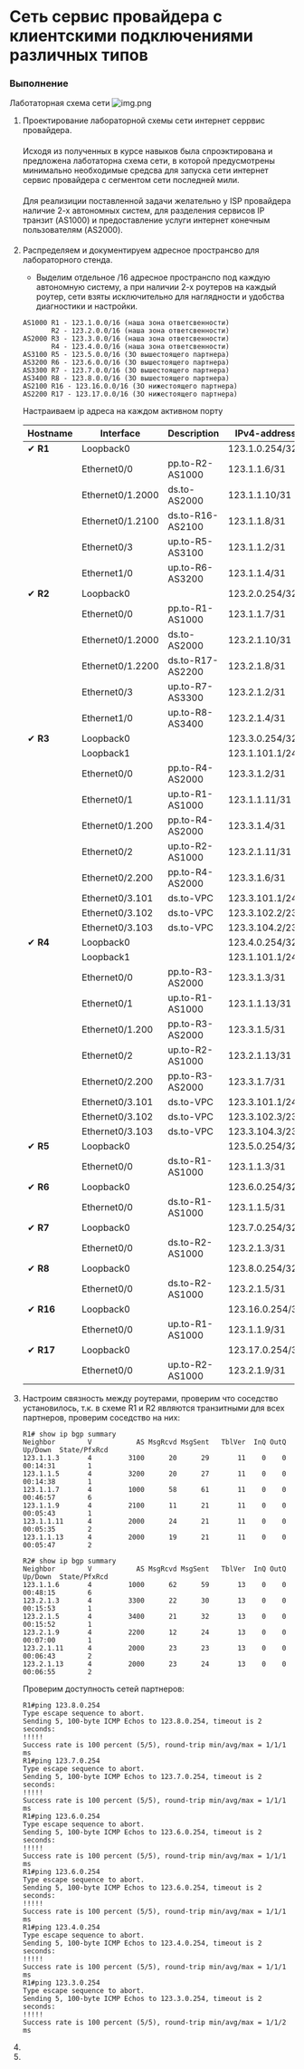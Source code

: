 # Сеть сервис провайдера с клиентcкими подключениями различных типов

### Выполнение

Лаботаторная схема сети
![img.png](img.png)

1. Проектирование лабораторной схемы сети интернет серрвис провайдера.
   ####
   Исходя из полученных в курсе навыков была спроэктирована и предложена лаботаторна схема сети, в которой предусмотрены минимально необходимые средсва для запуска сети интернет сервис провайдера с сегментом сети последней мили.
   ####
   Для реализиции поставленной задачи желательно у ISP провайдера наличие 2-х автономных систем, для разделения сервисов IP транзит (AS1000) и предоставление услуги интернет конечным пользователям (AS2000).
   ####
2. Распределяем и документируем адресное пространсво для лабораторного стенда.
   * Выделим отдельное /16 адресное пространспо под каждую автономную систему, а при наличии 2-х роутеров на каждый роутер, сети взяты исключительно для наглядности и удобства диагностики и настройки.
   ```
   AS1000 R1 - 123.1.0.0/16 (наша зона ответсвенности) 
          R2 - 123.2.0.0/16 (наша зона ответсвенности)
   AS2000 R3 - 123.3.0.0/16 (наша зона ответсвенности)
          R4 - 123.4.0.0/16 (наша зона ответсвенности)
   AS3100 R5 - 123.5.0.0/16 (ЗО вышестоящего партнера)
   AS3200 R6 - 123.6.0.0/16 (ЗО вышестоящего партнера)
   AS3300 R7 - 123.7.0.0/16 (ЗО вышестоящего партнера)
   AS3400 R8 - 123.8.0.0/16 (ЗО вышестоящего партнера)
   AS2100 R16 - 123.16.0.0/16 (ЗО нижестоящего партнера)
   AS2200 R17 - 123.17.0.0/16 (ЗО нижестоящего партнера)
   ```
   Настраиваем ip адреса на каждом активном порту

   | Hostname  | Interface        | Description      | IPv4-address    | Gateway |
   |-----------|------------------|------------------|-----------------|---------|
   | ✔ **R1**  | Loopback0        |                  | 123.1.0.254/32  |         |
   |           | Ethernet0/0      | pp.to-R2-AS1000  | 123.1.1.6/31    |         |
   |           | Ethernet0/1.2000 | ds.to-AS2000     | 123.1.1.10/31   |         |
   |           | Ethernet0/1.2100 | ds.to-R16-AS2100 | 123.1.1.8/31    |         |
   |           | Ethernet0/3      | up.to-R5-AS3100  | 123.1.1.2/31    |         |  
   |           | Ethernet1/0      | up.to-R6-AS3200  | 123.1.1.4/31    |         |
   | ✔ **R2**  | Loopback0        |                  | 123.2.0.254/32  |         |
   |           | Ethernet0/0      | pp.to-R1-AS1000  | 123.1.1.7/31    |         |
   |           | Ethernet0/1.2000 | ds.to-AS2000     | 123.2.1.10/31   |         |
   |           | Ethernet0/1.2200 | ds.to-R17-AS2200 | 123.2.1.8/31    |         |
   |           | Ethernet0/3      | up.to-R7-AS3300  | 123.2.1.2/31    |         |
   |           | Ethernet1/0      | up.to-R8-AS3400  | 123.2.1.4/31    |         |
   | ✔ **R3**  | Loopback0        |                  | 123.3.0.254/32  |         |
   |           | Loopback1        |                  | 123.1.101.1/24  |         |
   |           | Ethernet0/0      | pp.to-R4-AS2000  | 123.3.1.2/31    |         |
   |           | Ethernet0/1      | up.to-R1-AS1000  | 123.1.1.11/31   |         |
   |           | Ethernet0/1.200  | pp.to-R4-AS2000  | 123.3.1.4/31    |         |
   |           | Ethernet0/2      | up.to-R2-AS1000  | 123.2.1.11/31   |         |
   |           | Ethernet0/2.200  | pp.to-R4-AS2000  | 123.3.1.6/31    |         |
   |           | Ethernet0/3.101  | ds.to-VPC        | 123.3.101.1/24  |         |
   |           | Ethernet0/3.102  | ds.to-VPC        | 123.3.102.2/23  |         |
   |           | Ethernet0/3.103  | ds.to-VPC        | 123.3.104.2/23  |         |
   | ✔ **R4**  | Loopback0        |                  | 123.4.0.254/32  |         |
   |           | Loopback1        |                  | 123.1.101.1/24  |         |
   |           | Ethernet0/0      | pp.to-R3-AS2000  | 123.3.1.3/31    |         |
   |           | Ethernet0/1      | up.to-R1-AS1000  | 123.1.1.13/31   |         |
   |           | Ethernet0/1.200  | pp.to-R3-AS2000  | 123.3.1.5/31    |         |
   |           | Ethernet0/2      | up.to-R2-AS1000  | 123.2.1.13/31   |         |
   |           | Ethernet0/2.200  | pp.to-R3-AS2000  | 123.3.1.7/31    |         |
   |           | Ethernet0/3.101  | ds.to-VPC        | 123.3.101.1/24  |         |
   |           | Ethernet0/3.102  | ds.to-VPC        | 123.3.102.3/23  |         |
   |           | Ethernet0/3.103  | ds.to-VPC        | 123.3.104.3/23  |         |
   | ✔ **R5**  | Loopback0        |                  | 123.5.0.254/32  |         |
   |           | Ethernet0/0      | ds.to-R1-AS1000  | 123.1.1.3/31    |         |
   | ✔ **R6**  | Loopback0        |                  | 123.6.0.254/32  |         |
   |           | Ethernet0/0      | ds.to-R1-AS1000  | 123.1.1.5/31    |         |
   | ✔ **R7**  | Loopback0        |                  | 123.7.0.254/32  |         |
   |           | Ethernet0/0      | ds.to-R2-AS1000  | 123.2.1.3/31    |         |
   | ✔ **R8**  | Loopback0        |                  | 123.8.0.254/32  |         |
   |           | Ethernet0/0      | ds.to-R2-AS1000  | 123.2.1.5/31    |         |
   | ✔ **R16** | Loopback0       |                  | 123.16.0.254/32 |         |
   |           | Ethernet0/0      | up.to-R1-AS1000  | 123.1.1.9/31    |         |
   | ✔ **R17** | Loopback0       |                  | 123.17.0.254/32 |         |
   |           | Ethernet0/0      | up.to-R2-AS1000  | 123.2.1.9/31    |         |
3. Настроим связность между роутерами, проверим что соседство установилось, т.к. в схеме R1 и R2 являются транзитными для всех партнеров, проверим соседство на них:
   ```
   R1# show ip bgp summary
   Neighbor        V           AS MsgRcvd MsgSent   TblVer  InQ OutQ Up/Down  State/PfxRcd
   123.1.1.3       4         3100      20      29       11    0    0 00:14:31        1
   123.1.1.5       4         3200      20      27       11    0    0 00:14:38        1
   123.1.1.7       4         1000      58      61       11    0    0 00:46:57        6
   123.1.1.9       4         2100      11      21       11    0    0 00:05:43        1
   123.1.1.11      4         2000      24      21       11    0    0 00:05:35        2
   123.1.1.13      4         2000      19      21       11    0    0 00:05:47        2
   ```
   ```
   R2# show ip bgp summary
   Neighbor        V           AS MsgRcvd MsgSent   TblVer  InQ OutQ Up/Down  State/PfxRcd
   123.1.1.6       4         1000      62      59       13    0    0 00:48:15        6
   123.2.1.3       4         3300      22      30       13    0    0 00:15:53        1
   123.2.1.5       4         3400      21      32       13    0    0 00:15:52        1
   123.2.1.9       4         2200      12      24       13    0    0 00:07:00        1
   123.2.1.11      4         2000      23      23       13    0    0 00:06:43        2
   123.2.1.13      4         2000      23      24       13    0    0 00:06:55        2
   ```
   Проверим доступность сетей партнеров:
   ```
   R1#ping 123.8.0.254
   Type escape sequence to abort.
   Sending 5, 100-byte ICMP Echos to 123.8.0.254, timeout is 2 seconds:
   !!!!!
   Success rate is 100 percent (5/5), round-trip min/avg/max = 1/1/1 ms
   R1#ping 123.7.0.254
   Type escape sequence to abort.
   Sending 5, 100-byte ICMP Echos to 123.7.0.254, timeout is 2 seconds:
   !!!!!
   Success rate is 100 percent (5/5), round-trip min/avg/max = 1/1/1 ms
   R1#ping 123.6.0.254
   Type escape sequence to abort.
   Sending 5, 100-byte ICMP Echos to 123.6.0.254, timeout is 2 seconds:
   !!!!!
   Success rate is 100 percent (5/5), round-trip min/avg/max = 1/1/1 ms
   R1#ping 123.6.0.254
   Type escape sequence to abort.
   Sending 5, 100-byte ICMP Echos to 123.6.0.254, timeout is 2 seconds:
   !!!!!
   Success rate is 100 percent (5/5), round-trip min/avg/max = 1/1/1 ms
   R1#ping 123.4.0.254
   Type escape sequence to abort.
   Sending 5, 100-byte ICMP Echos to 123.4.0.254, timeout is 2 seconds:
   !!!!!
   Success rate is 100 percent (5/5), round-trip min/avg/max = 1/1/1 ms
   R1#ping 123.3.0.254
   Type escape sequence to abort.
   Sending 5, 100-byte ICMP Echos to 123.3.0.254, timeout is 2 seconds:
   !!!!!
   Success rate is 100 percent (5/5), round-trip min/avg/max = 1/1/2 ms
   ```
4. 
4. 